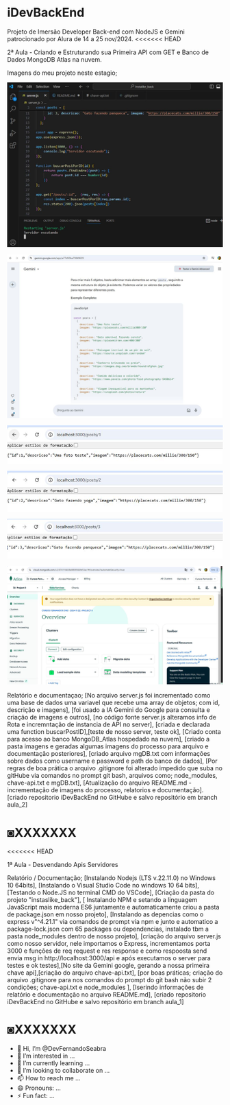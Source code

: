 # iDevBackEnd
Projeto de Imersão Developer Back-end com NodeJS e Gemini patrocionado por Alura de 14 a 25 nov/2024.
<<<<<<< HEAD

2ª Aula - Criando e Estruturando sua Primeira API com GET e Banco de Dados MongoDB Atlas na nuvem.

Imagens do meu projeto neste estagio;

![Visual Studio Code - codando em node.js + NPM + Expreess + ES6](imagens/tela_VSCode.jpg)

![Uso do Gemini IA da google como consulta, apoio e criação](imagens/gemini.JPG)

![Resposta do server id1 no Navegador](imagens/server_ID1.JPG)

![Resposta do server id1 no Navegador](imagens/server_ID2.JPG)

![Resposta do server id1 no Navegador](imagens/server_ID3.JPG)

![Criação da conta do banco de dados MongoDB Atlas(nuvem)](imagens/mongoDB_Atlas.JPG)


Relatório e documentaçao;
[No arquivo server.js foi incrementado como uma base de dados uma variavel que recebe uma array de objetos; com id, descrição e imagens], [foi usado a IA Gemini do Google para consulta e criação de imagens e outros], [no código fonte server.js  alteramos info de Rota e incremntação de instancia de API no server], [criada e declarada uma function buscarPostID],[teste de nosso server, teste ok], [Criado conta para acesso ao banco MongoDB_Atlas hospedado na nuvem], [criado a pasta imagens e geradas algumas imagens do processo para arquivo e documentação posteriores], [criado arquivo mgDB.txt com informações sobre dados como username e password e path do banco de dados], [Por regras de boa prática o arquivo .gitignore foi alterado impedido que suba no gitHube via comandos no prompt git bash, arquivos como; node_modules, chave-api.txt e mgDB.txt], [Atualização do arquivo README.md - incrementação de imagens do processo, relatorios e documentação]. [criado repositorio iDevBackEnd no GitHube e salvo repositório em branch aula_2]  


◙XXXXXXX
=======
>>>>>>> 

<<<<<<< HEAD

1ª Aula - Desvendando Apis Servidores  

Relatório / Documentação;
[Instalando Nodejs (LTS v.22.11.0) no Windows 10 64bits], [Instalando o Visual Studio Code no windows 10 64 bits], [Testando o Node.JS no terminal CMD do VSCode], [Criação da pasta do projeto "instaslike_back"], [ Instalando NPM e setando a linguagem JavaScript mais moderna ES6 juntamente e automaticamente criou a pasta de  package.json em nosso projeto], [Instalando as depencias como o express v"^4.21.1" via comandos de prompt via npm e junto e automatico a package-lock.json com 65 packages ou dependencias, instalado tbm a pasta node_modules dentro de nosso projeto], [criação do arquivo server.js como nosso servidor, nele  importamos o Express, incrementamos porta 3000 e funções de req request e res response e como respoosta send envia msg in http://localhost:3000/api e após executamos o server para testes e ok testes],[No site da Gemini google, gerando a nossa primeira chave api],[criação do arquivo chave-api.txt], [por boas práticas; criação do arquivo .gitignore para nos comandos do prompt do git bash não subir 2 condições; chave-api.txt e node_modules ], [Iserindo informações de relatório e documentação no arquivo README.md], [criado repositorio iDevBackEnd no GitHube e salvo repositório em branch aula_1] 

◙XXXXXXX
=======
>>>>>>> 


- 👋 Hi, I’m @DevFernandoSeabra
- 👀 I’m interested in ...
- 🌱 I’m currently learning ...
- 💞️ I’m looking to collaborate on ...
- 📫 How to reach me ...
- 😄 Pronouns: ...
- ⚡ Fun fact: ...


<!---
DevFernandoSeabra/DevFernandoSeabra is a ✨ special ✨ repository because its `README.md` (this file) appears on your GitHub profile.
You can click the Preview link to take a look at your changes.
--->
